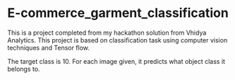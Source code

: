 # E-commerce_garment_classification
This is a project completed from my hackathon solution from Vhidya Analytics. This project is based on classification task using computer vision techniques and Tensor flow.

The target class is 10. For each image given, it predicts what object class it belongs to.
